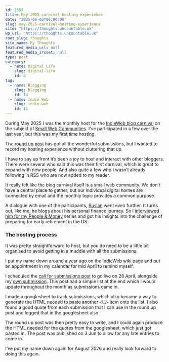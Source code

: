 ```yaml
---
id: 2555
title: May 2025 carnival hosting experience
date: "2025-06-02T06:00:00"
slug: may-2025-carnival-hosting-experience
site: "https://thoughts.uncountable.uk"
wp_url: "https://thoughts.uncountable.uk"
root_slug: thoughts
site_name: My Thoughts
featured_media_url: null
featured_media_srcset: null
type: post
category:
  - name: Digital Life
    slug: digital-life
    id: 6
tag:
  - name: Blogging
    slug: blogging
    id: 14
  - name: Indie Web
    slug: indie-web
    id: 11
---
```



<p>During May 2025 I was the monthly host for the <a href="https://indieweb.org/IndieWeb_Carnival">IndieWeb blog carnival</a> on the subject of <a href="https://thoughts.uncountable.uk/may-2025-indieweb-carnival-small-web-communities/">Small Web Communities</a>.  I&#8217;ve participated in a few over the last year, but this was my first time hosting.</p>



<p>The <a href="https://thoughts.uncountable.uk/may-2025-indieweb-carnival-roundup/" data-type="post" data-id="2533">round up post</a> has got all the wonderful submissions, but I wanted to record my hosting experience without cluttering that up.</p>



<p>I have to say up front it&#8217;s been a joy to host and interact with other bloggers.  There were several who said this was their first carnival, which is great to expand with new people.  And also quite a few who I wasn&#8217;t already following in RSS who are now added to my reader.  </p>



<p>It really felt like the blog carnival itself is a small web community.  We don&#8217;t have a central place to gather, but our individual digital homes are connected by email and the monthly topic provides a common purpose. </p>



<p>A dialogue with one of the participants, <a href="https://rosipov.com/blog/looking-back-on-small-web-communities/">Ruslan</a> went even further.  It turns out, like me, he blogs about his personal finance journey.  So I <a href="https://thoughts.uncountable.uk/people-and-money-ruslan-osipov/">interviewed him for my People &amp; Money</a> series and got his insights into the challenge of preparing for early retirement in the US.</p>



<h3 class="wp-block-heading">The hosting process</h3>



<p>It was pretty straightforward to host, but you do need to be a little bit organised to avoid getting in a muddle with all the submissions.</p>



<p>I put my name down around a year ago on the <a href="https://indieweb.org/IndieWeb_Carnival">IndieWeb wiki page</a> and put an appointment in my calendar for mid April to remind myself.</p>



<p>I scheduled the <a href="https://thoughts.uncountable.uk/may-2025-indieweb-carnival-small-web-communities/">call for submissions post</a> to go live on 28 April, alongside my <a href="https://thoughts.uncountable.uk/small-web-communities/">own submission</a>.  This post had a simple list at the end which I would update throughout the month as submissions came in.</p>



<p>I made a googlesheet to track submissions, which also became a way to generate the HTML needed to paste another <code>&lt;li&gt;</code> item onto the list.  I also found a good quote from each submission that I can use in the round up post and logged that in the googlesheet also.</p>



<p>The round up post was then pretty easy to write, and I could again produce the HTML needed for the quotes from the googlesheet, which just got pasted in.  The post was published on 3 Jun to allow for any late entries to come in.</p>



<p>I&#8217;ve put my name down again for August 2026 and really look forward to doing this again.</p>
